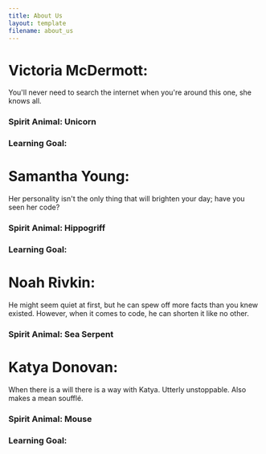 ```yaml
---
title: About Us
layout: template
filename: about_us
--- 
```


# Victoria McDermott:
You'll never need to search the internet when you're around this one, she knows all. 
### Spirit Animal: Unicorn
### Learning Goal:
  
# Samantha Young: 
Her personality isn't the only thing that will brighten your day; have you seen her code?
### Spirit Animal: Hippogriff
### Learning Goal: 
  
# Noah Rivkin: 
He might seem quiet at first, but he can spew off more facts than you knew existed. However, when it comes to code, he can 
 shorten it like no other.
### Spirit Animal: Sea Serpent
 
# Katya Donovan: 
When there is a will there is a way with Katya. Utterly unstoppable. Also makes a mean soufflé.
### Spirit Animal: Mouse
### Learning Goal:
